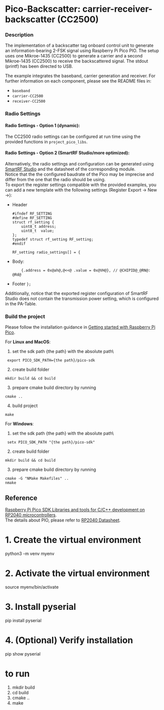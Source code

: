 # Pico-Backscatter: carrier-receiver-backscatter (CC2500)
### Description
The implementation of a backscatter tag onboard control unit to generate an information-bearing 2-FSK signal using Raspberry Pi Pico PIO. The setup uses one Mikroe-1435 (CC2500) to generate a carrier and a second Mikroe-1435 (CC2500) to receive the backscattered signal.
The stdout (printf) has been directed to USB.

The example integrates the baseband, carrier generation and receiver. For further information on each component, please see the README files in:
- `baseband`
- `carrier-CC2500`
- `receiver-CC2500`

### Radio Settings
#### Radio Settings - Option 1 (dynamic):
The CC2500 radio settings can be configured at run time using the provided functions in `project_pico_libs`.

#### Radio Settings - Option 2 (SmartRF Studio/more optimized):
Alternatively, the radio settings and configuration can be generated using [SmartRF Studio](https://www.ti.com/tool/SMARTRFTM-STUDIO) and the datasheet of the corresponding module.
<br>Notice that the the configured baudrate of the Pico may be imprecise and differ from the one that the radio should be using. <br>To export the register settings compatible with the provided examples, you can add a new template with the following settings (Register Export -> New ->):
- Header
    ```
    #ifndef RF_SETTING
    #define RF_SETTING
    struct rf_setting {
        uint8_t address;
        uint8_t  value;
    };
    typedef struct rf_setting RF_setting;
    #endif

    RF_setting radio_settings[] = {
    ```
- Body:
    ```
        {.address = 0x@ah@,@<<@ .value = 0x@VH@}, // @CHIPID@_@RN@: @Rd@
    ```
- Footer `};`

Additionally, notice that the exported register configuration of SmartRF Studio does not contain the transmission power setting, which is configured in the PA-Table.

### Build the project
Please follow the installation guidance in [Getting started with Raspberry Pi Pico](https://datasheets.raspberrypi.com/pico/getting-started-with-pico.pdf).

For **Linux and MacOS**:
1. set the sdk path {the path} with the absolute path\
```
 export PICO_SDK_PATH={the path}/pico-sdk
```
2. create build folder
```
mkdir build && cd build
```
3. prepare cmake build directory by running
```
cmake ..
```
4. build project
```
make
```

For **Windows**:
1. set the sdk path {the path} with the absolute path\
```
 setx PICO_SDK_PATH "{the path}/pico-sdk"
```
2. create build folder
```
mkdir build && cd build
```
3. prepare cmake build directory by running
```
cmake -G "NMake Makefiles" ..
nmake
```

## Reference
[Raspberry Pi Pico SDK Libraries and tools for C/C++ development on RP2040 microcontrollers](https://datasheets.raspberrypi.com/pico/raspberry-pi-pico-c-sdk.pdf).
<br>The details about PIO, please refer to [RP2040 Datasheet](https://datasheets.raspberrypi.com/rp2040/rp2040-datasheet.pdf).


# 1. Create the virtual environment
python3 -m venv myenv

# 2. Activate the virtual environment
source myenv/bin/activate

# 3. Install pyserial
pip install pyserial

# 4. (Optional) Verify installation
pip show pyserial


# to run
1. mkdir build
2. cd build
3. cmake ..
4. make